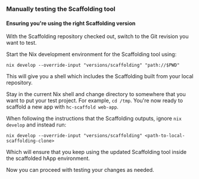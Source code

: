 ### Manually testing the Scaffolding tool

#### Ensuring you're using the right Scaffolding version

With the Scaffolding repository checked out, switch to the Git revision you want to test.

Start the Nix development environment for the Scaffolding tool using:

```
nix develop --override-input "versions/scaffolding" "path://$PWD"
```

This will give you a shell which includes the Scaffolding built from your local repository.

Stay in the current Nix shell and change directory to somewhere that you want to put your test project. 
For example, `cd /tmp`. You're now ready to scaffold a new app with `hc-scaffold web-app`.

When following the instructions that the Scaffolding outputs, ignore `nix develop` and instead run:

```
nix develop --override-input "versions/scaffolding" <path-to-local-scaffolding-clone>
```

Which will ensure that you keep using the updated Scaffolding tool inside the scaffolded hApp environment.

Now you can proceed with testing your changes as needed.
